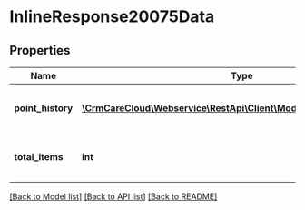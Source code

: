 # InlineResponse20075Data

## Properties
Name | Type | Description | Notes
------------ | ------------- | ------------- | -------------
**point_history** | [**\CrmCareCloud\Webservice\RestApi\Client\Model\PointHistoryRecord[]**](PointHistoryRecord.md) | List of the point history records | [optional] 
**total_items** | **int** | Count of all found point history records | [optional] 

[[Back to Model list]](../../README.md#documentation-for-models) [[Back to API list]](../../README.md#documentation-for-api-endpoints) [[Back to README]](../../README.md)

